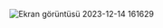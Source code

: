 ![Ekran görüntüsü 2023-12-14 161629](https://github.com/SadiBarkinSeber/C--Users-B-Desktop-VSCode-CSS-Cards/assets/72513651/db1e76eb-80a9-4167-876e-c1155ade618d)
